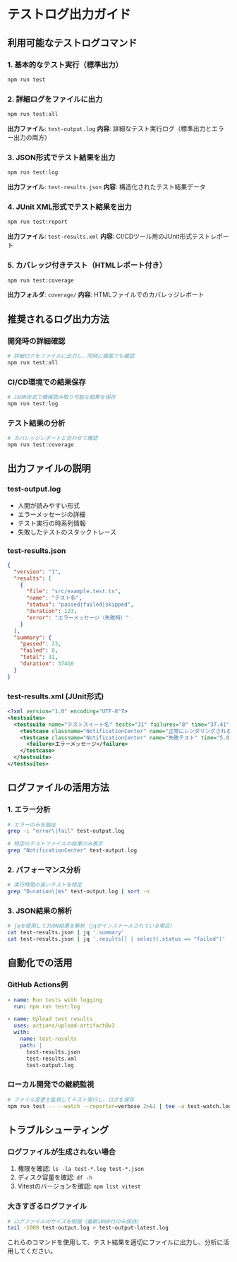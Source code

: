 # テストログ出力ガイド

## 利用可能なテストログコマンド

### 1. 基本的なテスト実行（標準出力）

```bash
npm run test
```

### 2. 詳細ログをファイルに出力

```bash
npm run test:all
```

**出力ファイル**: `test-output.log`
**内容**: 詳細なテスト実行ログ（標準出力とエラー出力の両方）

### 3. JSON形式でテスト結果を出力

```bash
npm run test:log
```

**出力ファイル**: `test-results.json`
**内容**: 構造化されたテスト結果データ

### 4. JUnit XML形式でテスト結果を出力

```bash
npm run test:report
```

**出力ファイル**: `test-results.xml`
**内容**: CI/CDツール用のJUnit形式テストレポート

### 5. カバレッジ付きテスト（HTMLレポート付き）

```bash
npm run test:coverage
```

**出力フォルダ**: `coverage/`
**内容**: HTMLファイルでのカバレッジレポート

## 推奨されるログ出力方法

### 開発時の詳細確認

```bash
# 詳細ログをファイルに出力し、同時に画面でも確認
npm run test:all
```

### CI/CD環境での結果保存

```bash
# JSON形式で機械読み取り可能な結果を保存
npm run test:log
```

### テスト結果の分析

```bash
# カバレッジレポートと合わせて確認
npm run test:coverage
```

## 出力ファイルの説明

### test-output.log

- 人間が読みやすい形式
- エラーメッセージの詳細
- テスト実行の時系列情報
- 失敗したテストのスタックトレース

### test-results.json

```json
{
  "version": "1",
  "results": [
    {
      "file": "src/example.test.ts",
      "name": "テスト名",
      "status": "passed|failed|skipped",
      "duration": 123,
      "error": "エラーメッセージ（失敗時）"
    }
  ],
  "summary": {
    "passed": 23,
    "failed": 8,
    "total": 31,
    "duration": 37410
  }
}
```

### test-results.xml (JUnit形式)

```xml
<?xml version="1.0" encoding="UTF-8"?>
<testsuites>
  <testsuite name="テストスイート名" tests="31" failures="8" time="37.41">
    <testcase classname="NotificationCenter" name="正常にレンダリングされる" time="0.123"/>
    <testcase classname="NotificationCenter" name="失敗テスト" time="5.042">
      <failure>エラーメッセージ</failure>
    </testcase>
  </testsuite>
</testsuites>
```

## ログファイルの活用方法

### 1. エラー分析

```bash
# エラーのみを抽出
grep -i "error\|fail" test-output.log

# 特定のテストファイルの結果のみ表示
grep "NotificationCenter" test-output.log
```

### 2. パフォーマンス分析

```bash
# 実行時間の長いテストを特定
grep "Duration\|ms" test-output.log | sort -n
```

### 3. JSON結果の解析

```bash
# jqを使用してJSON結果を解析（jqがインストールされている場合）
cat test-results.json | jq '.summary'
cat test-results.json | jq '.results[] | select(.status == "failed")'
```

## 自動化での活用

### GitHub Actions例

```yaml
- name: Run tests with logging
  run: npm run test:log

- name: Upload test results
  uses: actions/upload-artifact@v3
  with:
    name: test-results
    path: |
      test-results.json
      test-results.xml
      test-output.log
```

### ローカル開発での継続監視

```bash
# ファイル変更を監視してテスト実行し、ログを保存
npm run test -- --watch --reporter=verbose 2>&1 | tee -a test-watch.log
```

## トラブルシューティング

### ログファイルが生成されない場合

1. 権限を確認: `ls -la test-*.log test-*.json`
2. ディスク容量を確認: `df -h`
3. Vitestのバージョンを確認: `npm list vitest`

### 大きすぎるログファイル

```bash
# ログファイルのサイズを制限（最新1000行のみ保持）
tail -1000 test-output.log > test-output-latest.log
```

これらのコマンドを使用して、テスト結果を適切にファイルに出力し、分析に活用してください。
